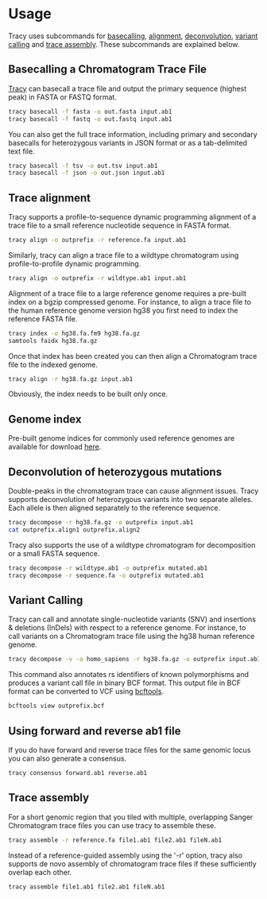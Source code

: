 # Usage

Tracy uses subcommands for [basecalling](#basecalling-a-chromatogram-trace-file), [alignment](#trace-alignment), [deconvolution](#deconvolution-of-heterozygous-mutations), [variant calling](#variant-calling) and [trace assembly](#trace-assembly). These subcommands are explained below.

## Basecalling a Chromatogram Trace File

[Tracy](https://github.com/gear-genomics/tracy) can basecall a trace file and output the primary sequence (highest peak) in FASTA or FASTQ format.

```bash
tracy basecall -f fasta -o out.fasta input.ab1
tracy basecall -f fastq -o out.fastq input.ab1
```

You can also get the full trace information, including primary and secondary basecalls for heterozygous variants in JSON format or as a tab-delimited text file.

```bash
tracy basecall -f tsv -o out.tsv input.ab1
tracy basecall -f json -o out.json input.ab1
```

## Trace alignment

Tracy supports a profile-to-sequence dynamic programming alignment of a trace file to a small reference nucleotide sequence in FASTA format.

```bash
tracy align -o outprefix -r reference.fa input.ab1
```

Similarly, tracy can align a trace file to a wildtype chromatogram using profile-to-profile dynamic programming.

```bash
tracy align -o outprefix -r wildtype.ab1 input.ab1
```

Alignment of a trace file to a large reference genome requires a pre-built index on a bgzip compressed genome. For instance, to align a trace file
to the human reference genome version hg38 you first need to index the reference FASTA file.

```bash
tracy index -o hg38.fa.fm9 hg38.fa.gz
samtools faidx hg38.fa.gz
```

Once that index has been created you can then align a Chromatogram trace file to the indexed genome.

```bash
tracy align -r hg38.fa.gz input.ab1
```

Obviously, the index needs to be built only once.

## Genome index

Pre-built genome indices for commonly used reference genomes are available for download [here](https://gear-genomics.embl.de/data/tracy/).


## Deconvolution of heterozygous mutations

Double-peaks in the chromatogram trace can cause alignment issues. Tracy supports deconvolution of heterozygous variants into two separate alleles.
Each allele is then aligned separately to the reference sequence.

```bash
tracy decompose -r hg38.fa.gz -o outprefix input.ab1
cat outprefix.align1 outprefix.align2
```

Tracy also supports the use of a wildtype chromatogram for decomposition or a small FASTA sequence.

```bash
tracy decompose -r wildtype.ab1 -o outprefix mutated.ab1
tracy decompose -r sequence.fa -o outprefix mutated.ab1
```

## Variant Calling

Tracy can call and annotate single-nucleotide variants (SNV) and insertions & deletions (InDels) with respect to a reference genome. For instance, to call variants on a Chromatogram trace file using the hg38 human reference genome.

```bash
tracy decompose -v -a homo_sapiens -r hg38.fa.gz -o outprefix input.ab1
```

This command also annotates rs identifiers of known polymorphisms and produces a variant call file in binary BCF format.
This output file in BCF format can be converted to VCF using [bcftools](https://github.com/samtools/bcftools).

```bash
bcftools view outprefix.bcf
```

## Using forward and reverse ab1 file

If you do have forward and reverse trace files for the same genomic locus you can also generate a consensus.


```bash
tracy consensus forward.ab1 reverse.ab1
```

## Trace assembly

For a short genomic region that you tiled with multiple, overlapping Sanger Chromatogram trace files you can use tracy to assemble these.

```bash
tracy assemble -r reference.fa file1.ab1 file2.ab1 fileN.ab1
```

Instead of a reference-guided assembly using the '-r' option, tracy also supports de novo assembly of chromatogram trace files if these sufficiently overlap each other.

```bash
tracy assemble file1.ab1 file2.ab1 fileN.ab1
```

